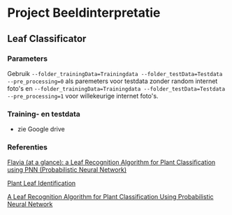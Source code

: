 # Project Beeldinterpretatie
## Leaf Classificator

### Parameters
Gebruik ```--folder_trainingData=Trainingdata --folder_testData=Testdata --pre_processing=0``` als paremeters voor testdata zonder random internet foto's en ```--folder_trainingData=Trainingdata --folder_testData=Testdata --pre_processing=1``` voor willekeurige internet foto's.

### Training- en testdata
* zie Google drive

### Referenties
[Flavia (at a glance): a Leaf Recognition Algorithm for Plant Classification using PNN (Probabilistic Neural Network)](http://flavia.sourceforge.net/)

[Plant Leaf Identification](https://github.com/AayushG159/Plant-Leaf-Identification)

[A Leaf Recognition Algorithm for Plant Classification Using Probabilistic Neural Network](https://arxiv.org/pdf/0707.4289.pdf)
